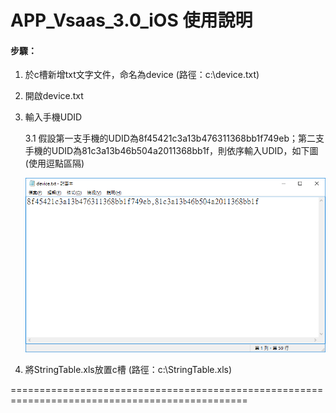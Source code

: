 # APP_Vsaas_3.0_iOS 使用說明

#### 步驟：

1. 於c槽新增txt文字文件，命名為device (路徑：c:\device.txt)
2. 開啟device.txt

3. 輸入手機UDID

	3.1 假設第一支手機的UDID為8f45421c3a13b476311368bb1f749eb；第二支手機的UDID為81c3a13b46b504a2011368bb1f，則依序輸入UDID，如下圖 (使用逗點區隔)
	
	![image](https://github.com/Gilleschen/APP_Vsaas_3.0_iOS/blob/master/picture/device.png)
	
4. 將StringTable.xls放置c槽 (路徑：c:\StringTable.xls)


===============================================================================================
